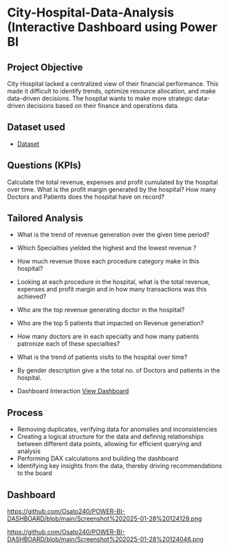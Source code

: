 # City-Hospital-Data-Analysis (Interactive Dashboard using Power BI
## Project Objective
City Hospital lacked a centralized view of their financial performance. This made it difficult to identify trends, optimize resource allocation, and make data-driven decisions. The hospital wants to make more strategic data-driven decisions based on their finance and operations data.

## Dataset used
- <a href="https://github.com/Osato240/POWER-BI-DASHBOARD/blob/main/Hospital%20Transactions%20Data.xlsx">Dataset</a>

## Questions (KPIs)
 Calculate the total revenue, expenses and profit cumulated by the hospital over time.
 What is the profit margin generated by the hospital?
 How many Doctors and Patients does the hospital have on record?

 ## Tailored Analysis
- What is the trend of revenue generation over the given time period?
- Which Specialties yielded the highest and the lowest revenue ? 
- How much revenue those each procedure category make in this hospital?
- Looking at each procedure in the hospital, what is the total revenue, expenses and profit margin and in how many transactions was this achieved?
- Who are the top revenue generating doctor in the hospital?
- Who are the top 5 patients that impacted on Revenue generation?
- How many doctors are in each specialty and how many patients patronize each of these specialties?
- What is the trend of patients visits to the hospital over time?
- By gender description give a the total no. of Doctors and patients in the hospital.

- Dashboard Interaction <a href="https://github.com/Osato240/POWER-BI-DASHBOARD/blob/main/HOSPITAL%20DATA%20VISUALISATION.pbix">View Dashboard</a>

## Process
- Removing duplicates, verifying data for anomalies and inconsistencies 
- Creating a logical structure for the data and definnig relationships between different data points, allowing for efficient querying and analysis
- Performing DAX calculations and building the dashboard
- Identifying key insights from the data, thereby driving recommendations to the board

## Dashboard
  
https://github.com/Osato240/POWER-BI-DASHBOARD/blob/main/Screenshot%202025-01-28%20124129.png

https://github.com/Osato240/POWER-BI-DASHBOARD/blob/main/Screenshot%202025-01-28%20124046.png
 
